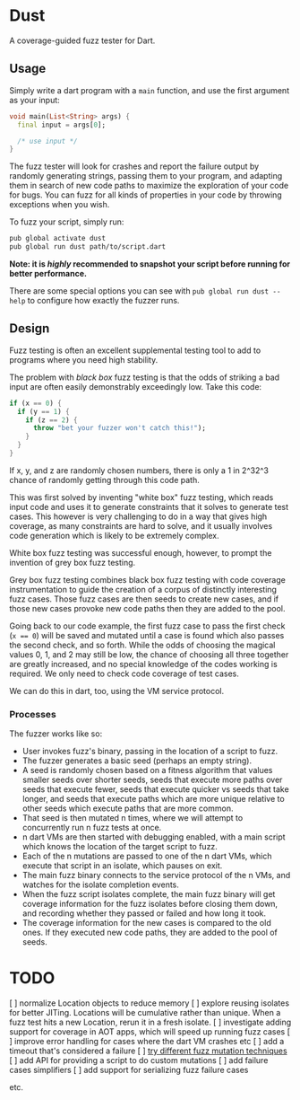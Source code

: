 # Dust

A coverage-guided fuzz tester for Dart.

## Usage

Simply write a dart program with a `main` function, and use the first argument
as your input:

```dart
void main(List<String> args) {
  final input = args[0];

  /* use input */
}
```

The fuzz tester will look for crashes and report the failure output by randomly
generating strings, passing them to your program, and adapting them in search of
new code paths to maximize the exploration of your code for bugs. You can fuzz
for all kinds of properties in your code by throwing exceptions when you wish.

To fuzz your script, simply run:

```bash
pub global activate dust
pub global run dust path/to/script.dart
```

**Note: it is *highly* recommended to snapshot your script before running for
better performance.**

There are some special options you can see with `pub global run dust --help` to
configure how exactly the fuzzer runs.

## Design

Fuzz testing is often an excellent supplemental testing tool to add to programs
where you need high stability.

The problem with *black box* fuzz testing is that the odds of striking a bad
input are often easily demonstrably exceedingly low. Take this code:

```dart
if (x == 0) {
  if (y == 1) {
    if (z == 2) {
      throw "bet your fuzzer won't catch this!");
    }
  }
}
```

If x, y, and z are randomly chosen numbers, there is only a 1 in 2^32^3 chance
of randomly getting through this code path.

This was first solved by inventing "white box" fuzz testing, which reads input
code and uses it to generate constraints that it solves to generate test cases.
This however is very challenging to do in a way that gives high coverage, as
many constraints are hard to solve, and it usually involves code generation
which is likely to be extremely complex.

White box fuzz testing was successful enough, however, to prompt the invention
of grey box fuzz testing.

Grey box fuzz testing combines black box fuzz testing with code coverage
instrumentation to guide the creation of a corpus of distinctly interesting fuzz
cases. Those fuzz cases are then seeds to create new cases, and if those new
cases provoke new code paths then they are added to the pool.

Going back to our code example, the first fuzz case to pass the first check
(`x == 0`) will be saved and mutated until a case is found which also passes the
second check, and so forth. While the odds of choosing the magical values 0, 1,
and 2 may still be low, the chance of choosing all three together are greatly
increased, and no special knowledge of the codes working is required. We only
need to check code coverage of test cases.

We can do this in dart, too, using the VM service protocol.

### Processes

The fuzzer works like so:

* User invokes fuzz's binary, passing in the location of a script to fuzz.
* The fuzzer generates a basic seed (perhaps an empty string).
* A seed is randomly chosen based on a fitness algorithm that values smaller
  seeds over shorter seeds, seeds that execute more paths over seeds that
  execute fewer, seeds that execute quicker vs seeds that take longer, and seeds
  that execute paths which are more unique relative to other seeds which execute
  paths that are more common.
* That seed is then mutated n times, where we will attempt to concurrently run
  n fuzz tests at once.
* n dart VMs are then started with debugging enabled, with a main script which
  knows the location of the target script to fuzz.
* Each of the n mutations are passed to one of the n dart VMs, which execute
  that script in an isolate, which pauses on exit.
* The main fuzz binary connects to the service protocol of the n VMs, and
  watches for the isolate completion events.
* When the fuzz script isolates complete, the main fuzz binary will get coverage
  information for the fuzz isolates before closing them down, and recording
  whether they passed or failed and how long it took.
* The coverage information for the new cases is compared to the old ones. If
  they executed new code paths, they are added to the pool of seeds.

# TODO

[ ] normalize Location objects to reduce memory
[ ] explore reusing isolates for better JITing. Locations will be cumulative
    rather than unique. When a fuzz test hits a new Location, rerun it in a
    fresh isolate.
[ ] investigate adding support for coverage in AOT apps, which will speed up
    running fuzz cases
[ ] improve error handling for cases where the dart VM crashes etc
[ ] add a timeout that's considered a failure
[ ] [try different fuzz mutation techniques](https://lcamtuf.blogspot.com/2014/08/binary-fuzzing-strategies-what-works.html)
[ ] add API for providing a script to do custom mutations
[ ] add failure cases simplifiers
[ ] add support for serializing fuzz failure cases

etc.
